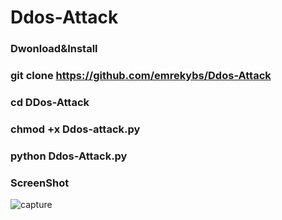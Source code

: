 # Ddos-Attack

### Dwonload&Install

### git clone https://github.com/emrekybs/Ddos-Attack

### cd DDos-Attack

### chmod +x Ddos-attack.py

### python Ddos-Attack.py

### ScreenShot 

![capture](https://user-images.githubusercontent.com/33704360/38769260-91bfc362-3fb4-11e8-86c6-d5a3ca13c31a.PNG)
